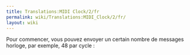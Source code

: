 ```yaml
---
title: Translations:MIDI Clock/2/fr
permalink: wiki/Translations:MIDI_Clock/2/fr/
layout: wiki
---
```


Pour commencer, vous pouvez envoyer un certain nombre de messages
horloge, par exemple, 48 par cycle :
